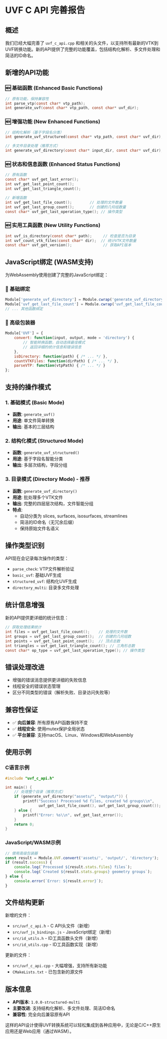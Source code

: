 # UVF C API 完善报告

## 概述

我们已经大幅完善了 `uvf_c_api.cpp` 和相关的头文件，以支持所有最新的VTK到UVF转换功能。新的API提供了完整的功能覆盖，包括结构化解析、多文件处理和简洁的ID命名。

## 新增的API功能

### 🆕 基础函数 (Enhanced Basic Functions)
```c
// 原有功能，保持兼容性
int parse_vtp(const char* vtp_path);
int generate_uvf(const char* vtp_path, const char* uvf_dir);
```

### 🆕 增强功能 (New Enhanced Functions)
```c
// 结构化解析（基于字段名分类）
int generate_uvf_structured(const char* vtp_path, const char* uvf_dir);

// 多文件目录处理（推荐方式）
int generate_uvf_directory(const char* input_dir, const char* uvf_dir);
```

### 🆕 状态和信息函数 (Enhanced Status Functions)
```c
// 原有函数
const char* uvf_get_last_error();
int uvf_get_last_point_count();
int uvf_get_last_triangle_count();

// 新增函数
int uvf_get_last_file_count();        // 处理的文件数量
int uvf_get_last_group_count();       // 创建的几何组数量
const char* uvf_get_last_operation_type(); // 操作类型
```

### 🆕 实用工具函数 (New Utility Functions)
```c
int uvf_is_directory(const char* path);     // 检查是否为目录
int uvf_count_vtk_files(const char* dir);  // 统计VTK文件数量
const char* uvf_get_version();              // 获取API版本
```

## JavaScript绑定 (WASM支持)

为WebAssembly使用创建了完整的JavaScript绑定：

### 🔧 基础绑定
```javascript
Module['generate_uvf_directory'] = Module.cwrap('generate_uvf_directory', 'number', ['string', 'string']);
Module['uvf_get_last_file_count'] = Module.cwrap('uvf_get_last_file_count', 'number', []);
// ... 其他函数绑定
```

### 🎯 高级包装器
```javascript
Module['UVF'] = {
    convert: function(input, output, mode = 'directory') {
        // 智能转换函数，自动选择最佳模式
        // 返回详细的统计信息和错误信息
    },
    isDirectory: function(path) { /* ... */ },
    countVTKFiles: function(dirPath) { /* ... */ },
    parseVTP: function(vtpPath) { /* ... */ }
};
```

## 支持的操作模式

### 1. 基础模式 (Basic Mode)
- **函数**: `generate_uvf()`
- **用途**: 单文件简单转换
- **输出**: 基本的三层结构

### 2. 结构化模式 (Structured Mode)
- **函数**: `generate_uvf_structured()`
- **用途**: 基于字段名智能分类
- **输出**: 多层次结构，字段分组

### 3. 目录模式 (Directory Mode) - **推荐**
- **函数**: `generate_uvf_directory()`
- **用途**: 批处理多个VTK文件
- **输出**: 完整的四层层次结构，文件智能分组
- **特点**: 
  - 自动分类为 slices, surfaces, isosurfaces, streamlines
  - 简洁的ID命名（无冗余后缀）
  - 保持原始文件名语义

## 操作类型识别

API现在会记录每次操作的类型：
- `parse_check`: VTP文件解析验证
- `basic_uvf`: 基础UVF生成
- `structured_uvf`: 结构化UVF生成
- `directory_multi`: 目录多文件处理

## 统计信息增强

新的API提供更详细的统计信息：
```c
// 获取处理结果统计
int files = uvf_get_last_file_count();    // 处理的文件数
int groups = uvf_get_last_group_count();  // 创建的几何组数
int points = uvf_get_last_point_count();  // 顶点总数
int triangles = uvf_get_last_triangle_count(); // 三角形总数
const char* op_type = uvf_get_last_operation_type(); // 操作类型
```

## 错误处理改进

- 增强的错误消息提供更详细的失败信息
- 线程安全的错误状态管理
- 区分不同类型的错误（解析失败、目录访问失败等）

## 兼容性保证

- ✅ **向后兼容**: 所有原有API函数保持不变
- ✅ **线程安全**: 使用mutex保护全局状态
- ✅ **平台兼容**: 支持macOS、Linux、Windows和WebAssembly

## 使用示例

### C语言示例
```c
#include "uvf_c_api.h"

int main() {
    // 处理整个目录（推荐方式）
    if (generate_uvf_directory("assets/", "output/")) {
        printf("Success! Processed %d files, created %d groups\\n", 
               uvf_get_last_file_count(), uvf_get_last_group_count());
    } else {
        printf("Error: %s\\n", uvf_get_last_error());
    }
    return 0;
}
```

### JavaScript/WASM示例
```javascript
// 使用高级包装器
const result = Module.UVF.convert('assets/', 'output/', 'directory');
if (result.success) {
    console.log(`Processed ${result.stats.files} files`);
    console.log(`Created ${result.stats.groups} geometry groups`);
} else {
    console.error(`Error: ${result.error}`);
}
```

## 文件结构更新

新增的文件：
- `src/uvf_c_api.h` - C API头文件（新增）
- `src/uvf_js_bindings.js` - JavaScript绑定（新增）
- `src/id_utils.h` - ID工具函数头文件（新增）
- `src/id_utils.cpp` - ID工具函数实现（新增）

更新的文件：
- `src/uvf_c_api.cpp` - 大幅增强，支持所有新功能
- `CMakeLists.txt` - 已包含新的源文件

## 版本信息

- **API版本**: `1.0.0-structured-multi`
- **主要改进**: 支持结构化解析、多文件处理、简洁ID命名
- **兼容性**: 完全向后兼容原有API

这样的API设计使得UVF转换系统可以轻松集成到各种应用中，无论是C/C++原生应用还是Web应用（通过WASM）。
